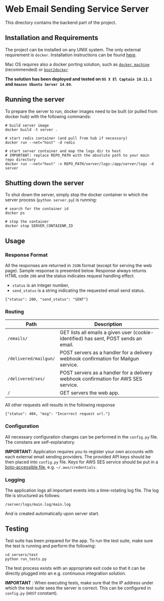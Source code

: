 # Web Email Sending Service Server

This directory contains the backend part of the project.

## Installation and Requirements
The project can be installed on any UNIX system. The only external requirement is `docker`. Installation instructions can be found [here](http://docs.docker.com/engine/installation/). 

Mac OS requires also a docker porting solution, such as [`docker machine`](https://docs.docker.com/machine/) (recommended) or [`boot2docker`](http://boot2docker.io/)

**The solution has been deployed and tested on `OS X El Captain 10.11.1` and `Amazon Ubuntu Server 14.04`.**

## Running the server
To prepare the server to run, docker images need to be built (or pulled from docker hub) with the following commands:

```
# build server image
docker build -t server .            

# start redis container (and pull from hub if necessary)
docker run --net="host" -d redis    

# start server container and map the logs dir to host
# IMPORTANT: replace REPO_PATH with the absolute path to your main repo directory
docker run --net="host" -v REPO_PATH/server/logs:/app/server/logs -d server
```

## Shutting down the server
To shut down the server, simply stop the docker container in which the server process (`python server.py`) is running:

```
# search for the container id
docker ps

# stop the container
docker stop SERVER_CONTAIENR_ID
```

## Usage

### Response Format

All the responses are returned in `JSON` format (except for serving the web page). Sample response is presented below. Response always returns HTML code `200` and the status indicates request handling effect.

 - `status` is an integer number,
 - `send_status` is a string indicating the requested email send status.
```
{"status": 200, "send_status": "SENT"}
```

### Routing

| Path | Description |
|----|----|
| `/emails/` | GET lists all emails a given user (cookie-identified) has sent, POST sends an email. |
| `/delivered/mailgun/` | POST servers as a handler for a delivery webhook confirmation for Mailgun service. |
| `/delivered/ses/` | POST servers as a handler for a delivery webhook confirmation for AWS SES service. |
| `/` | GET servers the web app. |


All other requests will results in the following response

```
{"status": 404, "msg": "Incorrect request url."}
```

### Configuration

All necessary configuration changes can be performed in the `config.py` file. The constans are self-explanatory.

**IMPORTANT:** Application requires you to register your own accounts with each external email sending providers. The provided API keys should be then placed into `config.py` file. Keys for AWS SES service should be put in a [boto-accessible file](http://boto.cloudhackers.com/en/latest/boto_config_tut.html), e.g. `~/.aws/credentials`.

### Logging

The application logs all important events into a time-rotating log file. The log file is structured as follows:
```
/server/logs/main.log/main.log
```
And is created automatically upon server start.

## Testing

Test suite has been prepared for the app. To run the test suite, make sure the test is running and perform the following:

```
cd servers/test
python run_tests.py
```

The test process exists with an appropriate exit code so that it can be directly plugged into an e.g. continuous integration solution.

**IMPORTANT** : When executing tests, make sure that the IP address under which the test suite sees the server is correct. This can be configured in `config.py` (`HOST` constant).
